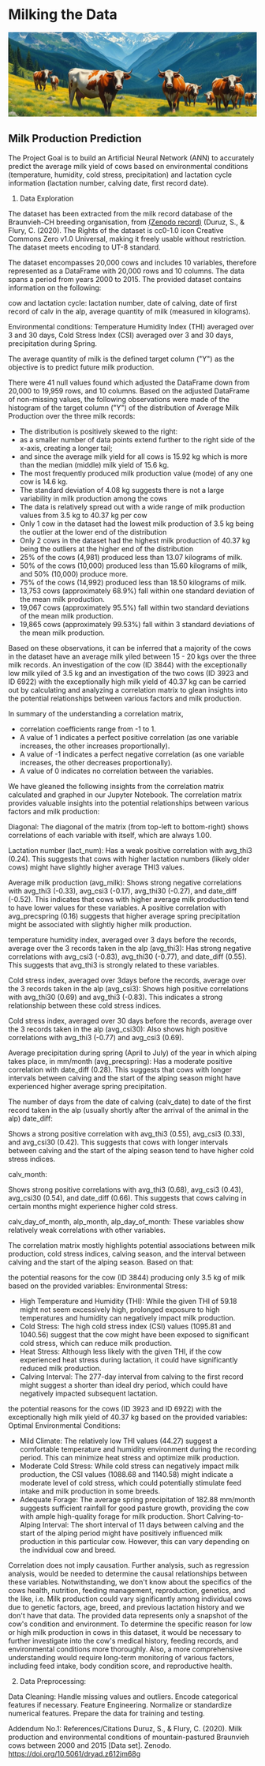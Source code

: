 # Milking the Data
![alt text](Resources/banner_image.jpg)

## Milk Production Prediction 
The Project Goal is to build an Artificial Neural Network (ANN) to accurately predict the average milk yield of cows based on environmental conditions (temperature, humidity, cold stress, precipitation) and lactation cycle information (lactation number, calving date, first record date). 

1. Data Exploration

The dataset has been extracted from the milk record database of the Braunvieh-CH breeding organisation, from [(Zenodo record)](https://zenodo.org/records/3962046) (Duruz, S., & Flury, C. (2020). The Rights of the dataset is cc0-1.0 icon Creative Commons Zero v1.0 Universal, making it freely usable without restriction. The dataset meets encoding to UT-8 standard. 

The dataset encompasses 20,000 cows and includes 10 variables, therefore represented as a DataFrame with 20,000 rows and 10 columns. The data spans a period from years 2000 to 2015. The provided dataset contains information on the following: 

cow and lactation cycle: lactation number, date of calving, date of first record of calv in the alp, average quantity of milk (measured in kilograms).

Environmental conditions: Temperature Humidity Index (THI) averaged over 3 and 30 days, Cold Stress Index (CSI) averaged over 3 and 30 days, precipitation during Spring.

The average quantity of milk is the defined target column ("Y") as the objective is to predict future milk production.

There were 41 null values found which adjusted the DataFrame down from 20,000 to 19,959 rows, and 10 columns. Based on the adjusted DataFrame of non-missing values, the following observations were made of the histogram of the target column ("Y") of the distribution of Average Milk Production over the three milk records:
 - The distribution is positively skewed to the right:
 - as a smaller number of data points extend further to the right side of the x-axis, creating a longer tail; 
 - and since the average milk yield for all cows is 15.92 kg which is more than the median (middle) milk yield of 15.6 kg. 
 - The most frequently produced milk production value (mode) of any one cow is 14.6 kg.
 - The standard deviation of 4.08 kg suggests there is not a large variability in milk production among the cows
 - The data is relatively spread out with a wide range of milk production values from 3.5 kg to 40.37 kg per cow
 - Only 1 cow in the dataset had the lowest milk production of 3.5 kg being the outlier at the lower end of the distribution 
 - Only 2 cows in the dataset had the highest milk production of 40.37 kg being the outliers at the higher end of the distribution
 - 25% of the cows (4,981) produced less than 13.07 kilograms of milk.  
 - 50% of the cows (10,000) produced less than 15.60 kilograms of milk, and 50% (10,000) produce more.
 - 75% of the cows (14,992) produced less than 18.50 kilograms of milk.
 - 13,753 cows (approximately 68.9%) fall within one standard deviation of the mean milk production.
 - 19,067 cows (approximately 95.5%) fall within two standard deviations of the mean milk production.
 - 19,865 cows (approximately 99.53%) fall within 3 standard deviations of the mean milk production.

Based on these observations, it can be inferred that a majority of the cows in the dataset have an average milk yiled between 15 - 20 kgs over the three milk records. An investigation of the cow (ID 3844) with the exceptionally low milk yiled of 3.5 kg and an investigation of the two cows (ID 3923 and ID 6922) with the exceptionally high milk yield of 40.37 kg can be carried out by calculating and analyzing a correlation matrix to glean insights into the potential relationships between various factors and milk production. 

In summary of the understanding a correlation matrix, 
- correlation coefficients range from -1 to 1.
- A value of 1 indicates a perfect positive correlation (as one variable increases, the other increases proportionally).
- A value of -1 indicates a perfect negative correlation (as one variable increases, the other decreases proportionally).
- A value of 0 indicates no correlation between the variables.

We have gleaned the following insights from the correlation matrix calculated and graphed in our Jupyter Notebook. The correlation matrix provides valuable insights into the potential relationships between various factors and milk production:  

Diagonal: The diagonal of the matrix (from top-left to bottom-right) shows correlations of each variable with itself, which are always 1.00.

Lactation number (lact_num):
Has a weak positive correlation with avg_thi3 (0.24). This suggests that cows with higher lactation numbers (likely older cows) might have slightly higher average THI3 values.

Average milk production (avg_milk):
Shows strong negative correlations with avg_thi3 (-0.33), avg_csi3 (-0.17), avg_thi30 (-0.27), and date_diff (-0.52). This indicates that cows with higher average milk production tend to have lower values for these variables.
A positive correlation with avg_precspring (0.16) suggests that higher average spring precipitation might be associated with slightly higher milk production.

temperature humidity index, averaged over 3 days before the records, average over the 3 records taken in the alp (avg_thi3):
Has strong negative correlations with avg_csi3 (-0.83), avg_thi30 (-0.77), and date_diff (0.55). This suggests that avg_thi3 is strongly related to these variables.

Cold stress index, averaged over 3days before the records, average over the 3 records taken in the alp (avg_csi3):
Shows high positive correlations with avg_thi30 (0.69) and avg_thi3 (-0.83). This indicates a strong relationship between these cold stress indices.

Cold stress index, averaged over 30 days before the records, average over the 3 records taken in the alp (avg_csi30):
Also shows high positive correlations with avg_thi3 (-0.77) and avg_csi3 (0.69).

Average precipitation during spring (April to July) of the year in which alping takes place, in mm/month (avg_precspring):
Has a moderate positive correlation with date_diff (0.28). This suggests that cows with longer intervals between calving and the start of the alping season might have experienced higher average spring precipitation.

The number of days from the date of calving (calv_date) to date of the first record taken in the alp (usually shortly after the arrival of the animal in the alp) date_diff:

Shows a strong positive correlation with avg_thi3 (0.55), avg_csi3 (0.33), and avg_csi30 (0.42). This suggests that cows with longer intervals between calving and the start of the alping season tend to have higher cold stress indices.

calv_month:

Shows strong positive correlations with avg_thi3 (0.68), avg_csi3 (0.43), avg_csi30 (0.54), and date_diff (0.66). This suggests that cows calving in certain months might experience higher cold stress.

calv_day_of_month, alp_month, alp_day_of_month: These variables show relatively weak correlations with other variables.


The correlation matrix mostly highlights potential associations between milk production, cold stress indices, calving season, and the interval between calving and the start of the alping season. Based on that:

the potential reasons for the cow (ID 3844) producing only 3.5 kg of milk based on the provided variables:
Environmental Stress: 
- High Temperature and Humidity (THI): While the given THI of 59.18 might not seem excessively high, prolonged exposure to high temperatures and humidity can negatively impact milk production.
- Cold Stress: The high cold stress index (CSI) values (1095.81 and 1040.56) suggest that the cow might have been exposed to significant cold stress, which can reduce milk production.
- Heat Stress: Although less likely with the given THI, if the cow experienced heat stress during lactation, it could have significantly reduced milk production.
- Calving Interval:
The 277-day interval from calving to the first record might suggest a shorter than ideal dry period, which could have negatively impacted subsequent lactation.

the potential reasons for the cows (ID 3923 and ID 6922) with the exceptionally high milk yield of 40.37 kg based on the provided variables:
Optimal Environmental Conditions:
- Mild Climate: The relatively low THI values (44.27) suggest a comfortable temperature and humidity environment during the recording period. This can minimize heat stress and optimize milk production.
- Moderate Cold Stress: While cold stress can negatively impact milk production, the CSI values (1088.68 and 1140.58) might indicate a moderate level of cold stress, which could potentially stimulate feed intake and milk production in some breeds.
- Adequate Forage: The average spring precipitation of 182.88 mm/month suggests sufficient rainfall for good pasture growth, providing the cow with ample high-quality forage for milk production. 
Short Calving-to-Alping Interval:
The short interval of 11 days between calving and the start of the alping period might have positively influenced milk production in this particular cow. However, this can vary depending on the individual cow and breed.

Correlation does not imply causation. Further analysis, such as regression analysis, would be needed to determine the causal relationships between these variables. Notwithstanding, we don't know about the specifics of the cows health, nutrition, feeding management, reproduction, genetics, and the like, i.e. Milk production could vary significantly among individual cows due to genetic factors, age, breed, and previous lactation history and we don't have that data. The provided data represents only a snapshot of the cow's condition and environment.  To determine the specific reason for low or high milk production in cows in this dataset, it would be necessary to further investigate into the cow's medical history, feeding records, and environmental conditions more thoroughly. Also, a more comprehensive understanding would require long-term monitoring of various factors, including feed intake, body condition score, and reproductive health.

2. Data Preprocessing:

Data Cleaning:
Handle missing values and outliers.
Encode categorical features if necessary.
Feature Engineering.
Normalize or standardize numerical features.
Prepare the data for training and testing.



Addendum No.1: References/Citations
Duruz, S., & Flury, C. (2020). Milk production and environmental conditions of mountain-pastured Braunvieh cows between 2000 and 2015 [Data set]. Zenodo. https://doi.org/10.5061/dryad.z612jm68g
 


